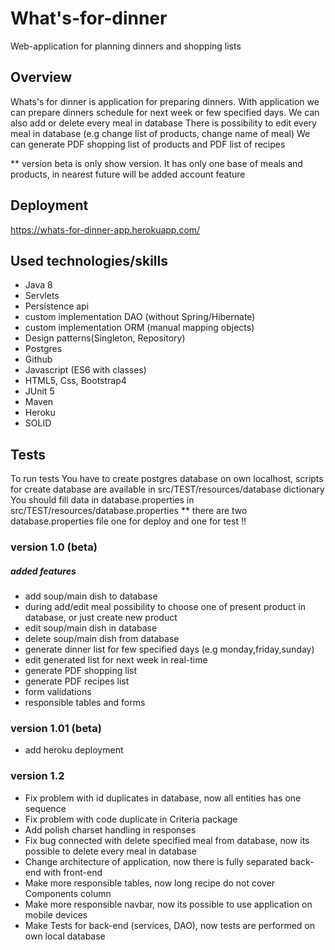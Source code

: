 # What's-for-dinner
Web-application for planning dinners and shopping lists

## Overview
Whats's for dinner is application for preparing dinners.
With application we can prepare dinners schedule for next week or few specified days.
We can also add or delete every meal in database
There is possibility to edit every meal in database 
(e.g change list of products, change name of meal)
We can generate PDF shopping list of products and PDF list of recipes

** version beta is only show version. It has only one base of meals and products,
in nearest future will be added account feature

## Deployment
https://whats-for-dinner-app.herokuapp.com/

## Used technologies/skills
- Java 8
- Servlets
- Persistence api
- custom implementation DAO (without Spring/Hibernate)
- custom implementation ORM (manual mapping objects)
- Design patterns(Singleton, Repository)
- Postgres
- Github
- Javascript (ES6 with classes)
- HTML5, Css, Bootstrap4
- JUnit 5
- Maven
- Heroku
- SOLID

## Tests
To run tests You have to create postgres database on own localhost,
scripts for create database are available in src/TEST/resources/database dictionary
You should fill data in database.properties in src/TEST/resources/database.properties
** there are two database.properties file one for deploy and one for test !!

### version 1.0 (beta)
##### added features
- add soup/main dish to database
- during add/edit meal possibility to choose one of present product in database, or just create new product
- edit soup/main dish in database
- delete soup/main dish from database
- generate dinner list for few specified days (e.g monday,friday,sunday)
- edit generated list for next week in real-time
- generate PDF shopping list
- generate PDF recipes list
- form validations
- responsible tables and forms

### version 1.01 (beta)
- add heroku deployment

### version 1.2
- Fix problem with id duplicates in database, now all entities has one sequence
- Fix problem with code duplicate in Criteria package
- Add polish charset handling in responses
- Fix bug connected with delete specified meal from database, now its possible to delete every meal in database
- Change architecture of application, now there is fully separated back-end with front-end
- Make more responsible tables, now long recipe do not cover Components column
- Make more responsible navbar, now its possible to use application on mobile devices
- Make Tests for back-end (services, DAO), now tests are performed on own local database